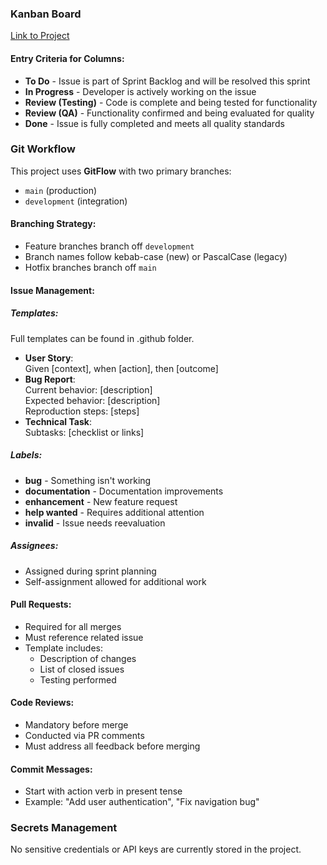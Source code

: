### Kanban Board
[Link to Project](https://github.com/users/MentIin/projects/2/views/11)

#### Entry Criteria for Columns:
- **To Do** - Issue is part of Sprint Backlog and will be resolved this sprint
- **In Progress** - Developer is actively working on the issue
- **Review (Testing)** - Code is complete and being tested for functionality
- **Review (QA)** - Functionality confirmed and being evaluated for quality
- **Done** - Issue is fully completed and meets all quality standards

### Git Workflow
This project uses **GitFlow** with two primary branches:
- `main` (production)
- `development` (integration)

#### Branching Strategy:
- Feature branches branch off `development`
- Branch names follow kebab-case (new) or PascalCase (legacy)
- Hotfix branches branch off `main`

#### Issue Management:
##### Templates:
Full templates can be found in .github folder.
- **User Story**:  
  Given [context], when [action], then [outcome]
- **Bug Report**:  
  Current behavior: [description]  
  Expected behavior: [description]  
  Reproduction steps: [steps]
- **Technical Task**:  
  Subtasks: [checklist or links]

##### Labels:
- **bug** - Something isn't working
- **documentation** - Documentation improvements
- **enhancement** - New feature request
- **help wanted** - Requires additional attention
- **invalid** - Issue needs reevaluation

##### Assignees:
- Assigned during sprint planning
- Self-assignment allowed for additional work

#### Pull Requests:
- Required for all merges
- Must reference related issue
- Template includes:
  - Description of changes
  - List of closed issues
  - Testing performed

#### Code Reviews:
- Mandatory before merge
- Conducted via PR comments
- Must address all feedback before merging

#### Commit Messages:
- Start with action verb in present tense
- Example: "Add user authentication", "Fix navigation bug"

### Secrets Management
No sensitive credentials or API keys are currently stored in the project.
